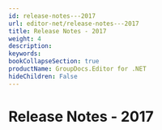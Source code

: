 ```yaml
---
id: release-notes---2017
url: editor-net/release-notes---2017
title: Release Notes - 2017
weight: 4
description: 
keywords: 
bookCollapseSection: true
productName: GroupDocs.Editor for .NET
hideChildren: False
---
```


# Release Notes - 2017


